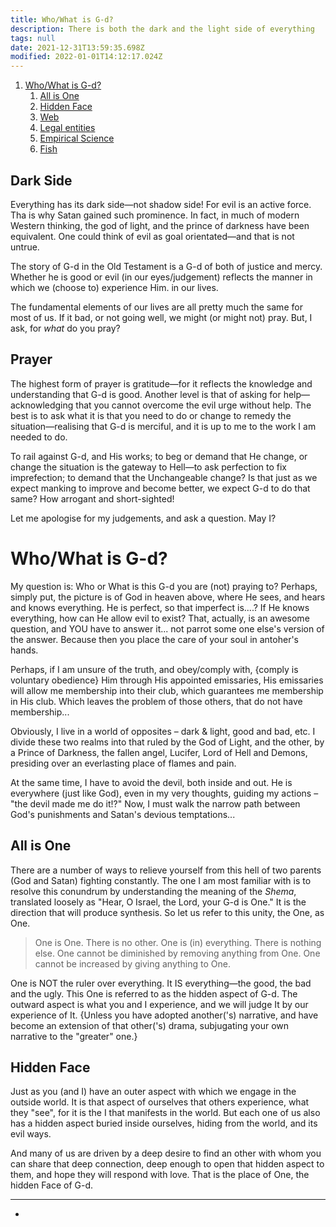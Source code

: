 ```yaml
---
title: Who/What is G-d?
description: There is both the dark and the light side of everything
tags: null
date: 2021-12-31T13:59:35.698Z
modified: 2022-01-01T14:12:17.024Z
---
```


1. [Who/What is G-d?](#whowhat-is-g-d)
   1. [All is One](#all-is-one)
   2. [Hidden Face](#hidden-face)
   3. [Web](#web)
   4. [Legal entities](#legal-entities)
   5. [Empirical Science](#empirical-science)
   6. [Fish](#fish)

## Dark Side

Everything has its dark side&mdash;not shadow side! For evil is an active force. Tha is why Satan gained such prominence. In fact, in much of modern Western thinking, the god of light, and the prince of darkness have been equivalent. One could think of evil as goal orientated&mdash;and that is not untrue.

The story of G-d in the Old Testament is a G-d of both of justice and mercy. Whether he is good or evil (in our eyes/judgement) reflects the manner in which we (choose to) experience Him. in our lives.

The fundamental elements of our lives are all pretty much the same for most of us. If it bad, or not going well, we might (or might not) pray. But, I ask, for _what_ do you pray?

## Prayer

The highest form of prayer is gratitude&mdash;for it reflects the knowledge and understanding that G-d is good. Another level is that of asking for help&mdash;acknowledging that you cannot overcome the evil urge without help. The best is to ask what it is that you need to do or change to remedy the situation&mdash;realising that G-d is merciful, and it is up to me to the work I am needed to do.

To rail against G-d, and His works; to beg or demand that He change, or change the situation is the gateway to Hell&mdash;to ask perfection to fix imprefection; to demand that the Unchangeable change? Is that just as we expect manking to improve and become better, we expect G-d to do that same? How arrogant and short-sighted!

Let me apologise for my judgements, and ask a question. May I?

# Who/What is G-d?

My question is: Who or What is this G-d you are (not) praying to? Perhaps, simply put, the picture is of God in heaven above, where He sees, and hears and knows everything. He is perfect, so that imperfect is....? If He knows everything, how can He allow evil to exist? That, actually, is an awesome question, and YOU have to answer it... not parrot some one else's version of the answer. Because then you place the care of your soul in antoher's hands.

Perhaps, if I am unsure of the truth, and obey/comply with, {comply is voluntary obedience} Him through His appointed emissaries, His emissaries will allow me membership into their club, which guarantees me membership in His club. Which leaves the problem of those others, that do not have membership...

Obviously, I live in a world of opposites &ndash; dark & light, good and bad, etc. I divide these two realms into that ruled by the God of Light, and the other, by a Prince of Darkness, the fallen angel, Lucifer, Lord of Hell and Demons, presiding over an everlasting place of flames and pain.

At the same time, I have to avoid the devil, both inside and out. He is everywhere (just like God), even in my very thoughts, guiding my actions &ndash; "the devil made me do it!?" Now, I must walk the narrow path between God's punishments and Satan's devious temptations...

## All is One

There are a number of ways to relieve yourself from this hell of two parents (God and Satan) fighting constantly. The one I am most familiar with is to resolve this conundrum by understanding the meaning of the _Shema_, translated loosely as "Hear, O Israel, the Lord, your G-d is One." It is the direction that will produce synthesis. So let us refer to this unity, the One, as One.

> One is One. There is no other.
> One is (in) everything. There is nothing else.
> One cannot be diminished by removing anything from One.
> One cannot be increased by giving anything to One.

One is NOT the ruler over everything. It IS everything&mdash;the good, the bad and the ugly. This One is referred to as the hidden aspect of G-d. The outward aspect is what you and I experience, and we will judge It by our experience of It. {Unless you have adopted another('s) narrative, and have become an extension of that other('s) drama, subjugating your own narrative to the "greater" one.}

## Hidden Face

Just as you (and I) have an outer aspect with which we engage in the outside world. It is that aspect of ourselves that others experience, what they "see", for it is the I that manifests in the world. But each one of us also has a hidden aspect buried inside ourselves, hiding from the world, and its evil ways.

And many of us are driven by a deep desire to find an other with whom you can share that deep connection, deep enough to open that hidden aspect to them, and hope they will respond with love. That is the place of One, the hidden Face of G-d.

---

-
